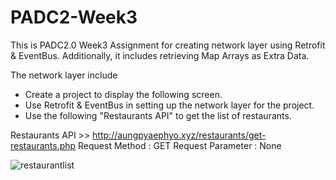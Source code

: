 # PADC2-Week3
This is PADC2.0 Week3 Assignment for creating network layer using Retrofit &amp; EventBus. 
Additionally, it includes retrieving Map Arrays as Extra Data.

The network layer include

- Create a project to display the following screen.
- Use Retrofit & EventBus in setting up the network layer for the project.
- Use the following "Restaurants API" to get the list of restaurants. 

Restaurants API >> http://aungpyaephyo.xyz/restaurants/get-restaurants.php
Request Method : GET
Request Parameter : None

![restaurantlist](https://user-images.githubusercontent.com/5194798/27505309-6bbef2e6-5851-11e7-9d9b-87b438760507.png)
